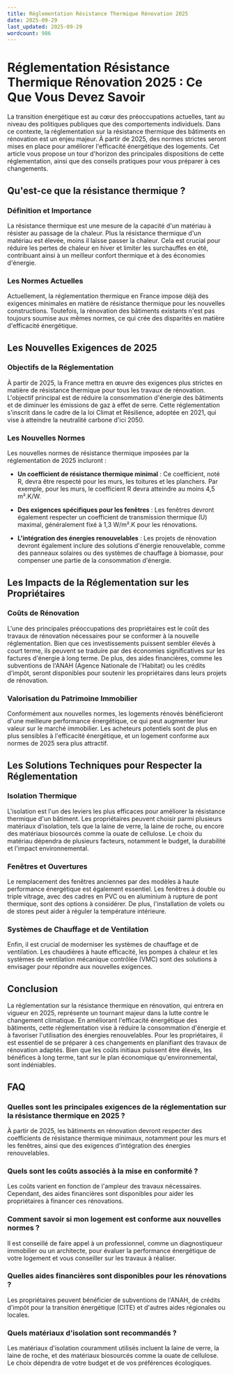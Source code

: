 ```yaml
---
title: Réglementation Résistance Thermique Rénovation 2025
date: 2025-09-29
last_updated: 2025-09-29
wordcount: 986
---
```


# Réglementation Résistance Thermique Rénovation 2025 : Ce Que Vous Devez Savoir

La transition énergétique est au cœur des préoccupations actuelles, tant au niveau des politiques publiques que des comportements individuels. Dans ce contexte, la réglementation sur la résistance thermique des bâtiments en rénovation est un enjeu majeur. À partir de 2025, des normes strictes seront mises en place pour améliorer l'efficacité énergétique des logements. Cet article vous propose un tour d'horizon des principales dispositions de cette réglementation, ainsi que des conseils pratiques pour vous préparer à ces changements.

## Qu'est-ce que la résistance thermique ?

### Définition et Importance

La résistance thermique est une mesure de la capacité d'un matériau à résister au passage de la chaleur. Plus la résistance thermique d'un matériau est élevée, moins il laisse passer la chaleur. Cela est crucial pour réduire les pertes de chaleur en hiver et limiter les surchauffes en été, contribuant ainsi à un meilleur confort thermique et à des économies d'énergie.

### Les Normes Actuelles

Actuellement, la réglementation thermique en France impose déjà des exigences minimales en matière de résistance thermique pour les nouvelles constructions. Toutefois, la rénovation des bâtiments existants n'est pas toujours soumise aux mêmes normes, ce qui crée des disparités en matière d'efficacité énergétique.

## Les Nouvelles Exigences de 2025

### Objectifs de la Réglementation

À partir de 2025, la France mettra en œuvre des exigences plus strictes en matière de résistance thermique pour tous les travaux de rénovation. L'objectif principal est de réduire la consommation d'énergie des bâtiments et de diminuer les émissions de gaz à effet de serre. Cette réglementation s'inscrit dans le cadre de la loi Climat et Résilience, adoptée en 2021, qui vise à atteindre la neutralité carbone d'ici 2050.

### Les Nouvelles Normes

Les nouvelles normes de résistance thermique imposées par la réglementation de 2025 incluront :

- **Un coefficient de résistance thermique minimal** : Ce coefficient, noté R, devra être respecté pour les murs, les toitures et les planchers. Par exemple, pour les murs, le coefficient R devra atteindre au moins 4,5 m².K/W.
  
- **Des exigences spécifiques pour les fenêtres** : Les fenêtres devront également respecter un coefficient de transmission thermique (U) maximal, généralement fixé à 1,3 W/m².K pour les rénovations.

- **L'intégration des énergies renouvelables** : Les projets de rénovation devront également inclure des solutions d'énergie renouvelable, comme des panneaux solaires ou des systèmes de chauffage à biomasse, pour compenser une partie de la consommation d'énergie.

## Les Impacts de la Réglementation sur les Propriétaires

### Coûts de Rénovation

L'une des principales préoccupations des propriétaires est le coût des travaux de rénovation nécessaires pour se conformer à la nouvelle réglementation. Bien que ces investissements puissent sembler élevés à court terme, ils peuvent se traduire par des économies significatives sur les factures d'énergie à long terme. De plus, des aides financières, comme les subventions de l'ANAH (Agence Nationale de l'Habitat) ou les crédits d'impôt, seront disponibles pour soutenir les propriétaires dans leurs projets de rénovation.

### Valorisation du Patrimoine Immobilier

Conformément aux nouvelles normes, les logements rénovés bénéficieront d'une meilleure performance énergétique, ce qui peut augmenter leur valeur sur le marché immobilier. Les acheteurs potentiels sont de plus en plus sensibles à l'efficacité énergétique, et un logement conforme aux normes de 2025 sera plus attractif.

## Les Solutions Techniques pour Respecter la Réglementation

### Isolation Thermique

L'isolation est l'un des leviers les plus efficaces pour améliorer la résistance thermique d'un bâtiment. Les propriétaires peuvent choisir parmi plusieurs matériaux d'isolation, tels que la laine de verre, la laine de roche, ou encore des matériaux biosourcés comme la ouate de cellulose. Le choix du matériau dépendra de plusieurs facteurs, notamment le budget, la durabilité et l'impact environnemental.

### Fenêtres et Ouvertures

Le remplacement des fenêtres anciennes par des modèles à haute performance énergétique est également essentiel. Les fenêtres à double ou triple vitrage, avec des cadres en PVC ou en aluminium à rupture de pont thermique, sont des options à considérer. De plus, l'installation de volets ou de stores peut aider à réguler la température intérieure.

### Systèmes de Chauffage et de Ventilation

Enfin, il est crucial de moderniser les systèmes de chauffage et de ventilation. Les chaudières à haute efficacité, les pompes à chaleur et les systèmes de ventilation mécanique contrôlée (VMC) sont des solutions à envisager pour répondre aux nouvelles exigences.

## Conclusion

La réglementation sur la résistance thermique en rénovation, qui entrera en vigueur en 2025, représente un tournant majeur dans la lutte contre le changement climatique. En améliorant l'efficacité énergétique des bâtiments, cette réglementation vise à réduire la consommation d'énergie et à favoriser l'utilisation des énergies renouvelables. Pour les propriétaires, il est essentiel de se préparer à ces changements en planifiant des travaux de rénovation adaptés. Bien que les coûts initiaux puissent être élevés, les bénéfices à long terme, tant sur le plan économique qu'environnemental, sont indéniables.

## FAQ

### Quelles sont les principales exigences de la réglementation sur la résistance thermique en 2025 ?

À partir de 2025, les bâtiments en rénovation devront respecter des coefficients de résistance thermique minimaux, notamment pour les murs et les fenêtres, ainsi que des exigences d'intégration des énergies renouvelables.

### Quels sont les coûts associés à la mise en conformité ?

Les coûts varient en fonction de l'ampleur des travaux nécessaires. Cependant, des aides financières sont disponibles pour aider les propriétaires à financer ces rénovations.

### Comment savoir si mon logement est conforme aux nouvelles normes ?

Il est conseillé de faire appel à un professionnel, comme un diagnostiqueur immobilier ou un architecte, pour évaluer la performance énergétique de votre logement et vous conseiller sur les travaux à réaliser.

### Quelles aides financières sont disponibles pour les rénovations ?

Les propriétaires peuvent bénéficier de subventions de l'ANAH, de crédits d'impôt pour la transition énergétique (CITE) et d'autres aides régionales ou locales.

### Quels matériaux d'isolation sont recommandés ?

Les matériaux d'isolation couramment utilisés incluent la laine de verre, la laine de roche, et des matériaux biosourcés comme la ouate de cellulose. Le choix dépendra de votre budget et de vos préférences écologiques.